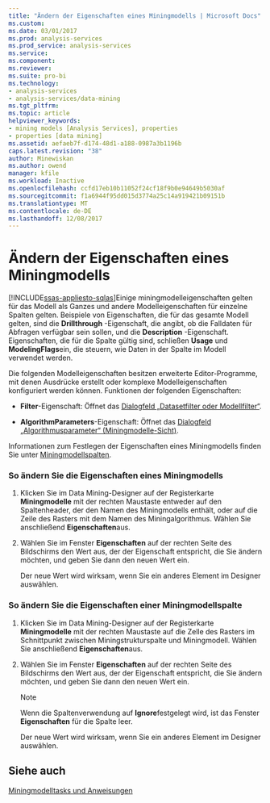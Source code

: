 ```yaml
---
title: "Ändern der Eigenschaften eines Miningmodells | Microsoft Docs"
ms.custom: 
ms.date: 03/01/2017
ms.prod: analysis-services
ms.prod_service: analysis-services
ms.service: 
ms.component: 
ms.reviewer: 
ms.suite: pro-bi
ms.technology:
- analysis-services
- analysis-services/data-mining
ms.tgt_pltfrm: 
ms.topic: article
helpviewer_keywords:
- mining models [Analysis Services], properties
- properties [data mining]
ms.assetid: aefaeb7f-d174-48d1-a188-0987a3b1196b
caps.latest.revision: "38"
author: Minewiskan
ms.author: owend
manager: kfile
ms.workload: Inactive
ms.openlocfilehash: ccfd17eb10b11052f24cf18f9b0e94649b5030af
ms.sourcegitcommit: f1a6944f95dd015d3774a25c14a919421b09151b
ms.translationtype: MT
ms.contentlocale: de-DE
ms.lasthandoff: 12/08/2017
---
```

# <a name="change-the-properties-of-a-mining-model"></a>Ändern der Eigenschaften eines Miningmodells
[!INCLUDE[ssas-appliesto-sqlas](../../includes/ssas-appliesto-sqlas.md)]Einige miningmodelleigenschaften gelten für das Modell als Ganzes und andere Modelleigenschaften für einzelne Spalten gelten. Beispiele von Eigenschaften, die für das gesamte Modell gelten, sind die **Drillthrough** -Eigenschaft, die angibt, ob die Falldaten für Abfragen verfügbar sein sollen, und die **Description** -Eigenschaft. Eigenschaften, die für die Spalte gültig sind, schließen **Usage** und **ModelingFlags**ein, die steuern, wie Daten in der Spalte im Modell verwendet werden.  
  
 Die folgenden Modelleigenschaften besitzen erweiterte Editor-Programme, mit denen Ausdrücke erstellt oder komplexe Modelleigenschaften konfiguriert werden können. Funktionen der folgenden Eigenschaften:  
  
-   **Filter**-Eigenschaft: Öffnet das [Dialogfeld „Datasetfilter oder Modellfilter“](http://msdn.microsoft.com/library/a9602174-b7e2-4e16-8ded-dfd8eb9264d7).  
  
-   **AlgorithmParameters**-Eigenschaft: Öffnet das [Dialogfeld „Algorithmusparameter“ &#40;Miningmodelle-Sicht&#41;](http://msdn.microsoft.com/library/57f9f6f8-8ca4-4a6e-8f18-85f0571b7060).  
  
 Informationen zum Festlegen der Eigenschaften eines Miningmodells finden Sie unter [Miningmodellspalten](../../analysis-services/data-mining/mining-model-columns.md).  
  
### <a name="to-change-the-properties-of-a-mining-model"></a>So ändern Sie die Eigenschaften eines Miningmodells  
  
1.  Klicken Sie im Data Mining-Designer auf der Registerkarte **Miningmodelle** mit der rechten Maustaste entweder auf den Spaltenheader, der den Namen des Miningmodells enthält, oder auf die Zeile des Rasters mit dem Namen des Miningalgorithmus. Wählen Sie anschließend **Eigenschaften**aus.  
  
2.  Wählen Sie im Fenster **Eigenschaften** auf der rechten Seite des Bildschirms den Wert aus, der der Eigenschaft entspricht, die Sie ändern möchten, und geben Sie dann den neuen Wert ein.  
  
     Der neue Wert wird wirksam, wenn Sie ein anderes Element im Designer auswählen.  
  
### <a name="to-change-the-properties-of-a-mining-model-column"></a>So ändern Sie die Eigenschaften einer Miningmodellspalte  
  
1.  Klicken Sie im Data Mining-Designer auf der Registerkarte **Miningmodelle** mit der rechten Maustaste auf die Zelle des Rasters im Schnittpunkt zwischen Miningstrukturspalte und Miningmodell. Wählen Sie anschließend **Eigenschaften**aus.  
  
2.  Wählen Sie im Fenster **Eigenschaften** auf der rechten Seite des Bildschirms den Wert aus, der der Eigenschaft entspricht, die Sie ändern möchten, und geben Sie dann den neuen Wert ein.  
  
    > [!NOTE]  
    >  Wenn die Spaltenverwendung auf **Ignore**festgelegt wird, ist das Fenster **Eigenschaften** für die Spalte leer.  
  
     Der neue Wert wird wirksam, wenn Sie ein anderes Element im Designer auswählen.  
  
## <a name="see-also"></a>Siehe auch  
 [Miningmodelltasks und Anweisungen](../../analysis-services/data-mining/mining-model-tasks-and-how-tos.md)  
  
  
